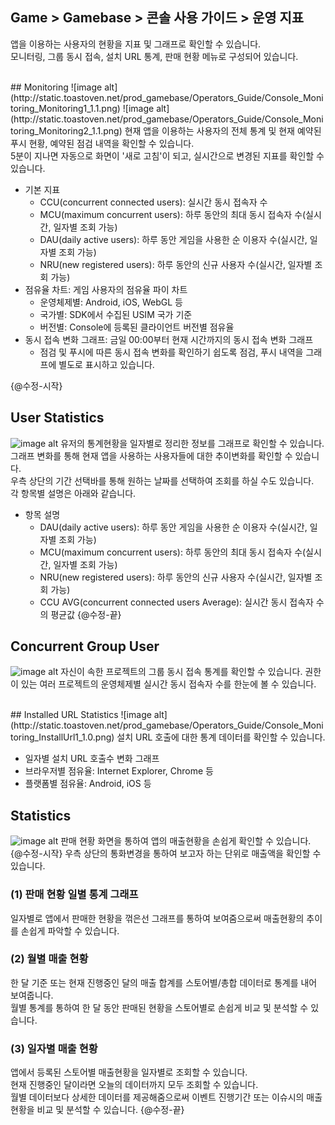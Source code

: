 ## Game > Gamebase > 콘솔 사용 가이드 > 운영 지표

앱을 이용하는 사용자의 현황을 지표 및 그래프로 확인할 수 있습니다.<br />
모니터링, 그룹 동시 접속, 설치 URL 통계, 판매 현황 메뉴로 구성되어 있습니다.<br />

<br/>
## Monitoring
![image alt](http://static.toastoven.net/prod_gamebase/Operators_Guide/Console_Monitoring_Monitoring1_1.1.png)
![image alt](http://static.toastoven.net/prod_gamebase/Operators_Guide/Console_Monitoring_Monitoring2_1.1.png)
현재 앱을 이용하는 사용자의 전체 통계 및 현재 예약된 푸시 현황, 예약된 점검 내역을 확인할 수 있습니다. <br/>
5분이 지나면 자동으로 화면이 '새로 고침'이 되고, 실시간으로 변경된 지표를 확인할 수 있습니다.<br/>

* 기본 지표
  * CCU(concurrent connected users): 실시간 동시 접속자 수
  * MCU(maximum concurrent users): 하루 동안의 최대 동시 접속자 수(실시간, 일자별 조회 가능)
  * DAU(daily active users): 하루 동안 게임을 사용한 순 이용자 수(실시간, 일자별 조회 가능)
  * NRU(new registered users): 하루 동안의 신규 사용자 수(실시간, 일자별 조회 가능)
* 점유율 차트: 게임 사용자의 점유율 파이 차트
  * 운영체제별: Android, iOS, WebGL 등
  * 국가별: SDK에서 수집된 USIM 국가 기준
  * 버전별: Console에 등록된 클라이언트 버전별 점유율
* 동시 접속 변화 그래프: 금일 00:00부터 현재 시간까지의 동시 접속 변화 그래프
  * 점검 및 푸시에 따른 동시 접속 변화를 확인하기 쉽도록 점검, 푸시 내역을 그래프에 별도로 표시하고 있습니다.
    <br/>

{@수정-시작}
## User Statistics
![image alt](http://static.toastoven.net/prod_gamebase/Operators_Guide/Console_Monitoring_UserStatistics1_1.0.png)
유저의 통계현황을 일자별로 정리한 정보를 그래프로 확인할 수 있습니다.<br/>
그래프 변화를 통해 현재 앱을 사용하는 사용자들에 대한 추이변화를 확인할 수 있습니다. <br/>
우측 상단의 기간 선택바를 통해 원하는 날짜를 선택하여 조회를 하실 수도 있습니다.<br/>
각 항목별 설명은 아래와 같습니다.<br/>

* 항목 설명
  * DAU(daily active users): 하루 동안 게임을 사용한 순 이용자 수(실시간, 일자별 조회 가능)
  * MCU(maximum concurrent users): 하루 동안의 최대 동시 접속자 수(실시간, 일자별 조회 가능)
  * NRU(new registered users): 하루 동안의 신규 사용자 수(실시간, 일자별 조회 가능)
  * CCU AVG(concurrent connected users Average): 실시간 동시 접속자 수의 평균값
{@수정-끝}
## Concurrent Group User
![image alt](http://static.toastoven.net/prod_gamebase/Operators_Guide/Console_Monitoring_ConcurrentUser1_1.1.png)
자신이 속한 프로젝트의 그룹 동시 접속 통계를 확인할 수 있습니다. 권한이 있는 여러 프로젝트의 운영체제별 실시간 동시 접속자 수를 한눈에 볼 수 있습니다.

<br/>
## Installed URL Statistics
![image alt](http://static.toastoven.net/prod_gamebase/Operators_Guide/Console_Monitoring_InstallUrl1_1.0.png)
설치 URL 호출에 대한 통계 데이터를 확인할 수 있습니다.

* 일자별 설치 URL 호출수 변화 그래프
* 브라우저별 점유율: Internet Explorer, Chrome 등
* 플랫폼별 점유율: Android, iOS 등
  <br/>

## Statistics
![image alt](http://static.toastoven.net/prod_gamebase/Operators_Guide/Console_Monitoring_Statistics1_1.2.png)
판매 현황 화면을 통하여 앱의 매출현황을 손쉽게 확인할 수 있습니다.<br />
{@수정-시작}
우측 상단의 통화변경을 통하여 보고자 하는 단위로 매출액을 확인할 수 있습니다.

### (1) 판매 현황 일별 통계 그래프
일자별로 앱에서 판매한 현황을 꺾은선 그래프를 통하여 보여줌으로써 매출현황의 추이를 손쉽게 파악할 수 있습니다.

### (2) 월별 매출 현황
한 달 기준 또는 현재 진행중인 달의 매출 합계를 스토어별/총합 데이터로 통계를 내어 보여줍니다.<br />
월별 통계를 통하여 한 달 동안 판매된 현황을 스토어별로 손쉽게 비교 및 분석할 수 있습니다.

### (3) 일자별 매출 현황
앱에서 등록된 스토어별 매출현황을 일자별로 조회할 수 있습니다.<br />
현재 진행중인 달이라면 오늘의 데이터까지 모두 조회할 수 있습니다.<br />
월별 데이터보다 상세한 데이터를 제공해줌으로써 이벤트 진행기간 또는 이슈시의 매출 현황을 비교 및 분석할 수 있습니다.
{@수정-끝}